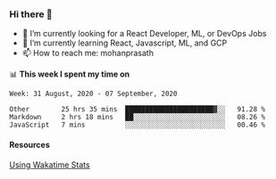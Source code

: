 ### Hi there 👋

- 🔭 I’m currently looking for a React Developer, ML, or DevOps Jobs
- 🌱 I’m currently learning React, Javascript, ML, and GCP
- 📫 How to reach me: mohanprasath

📊 **This week I spent my time on**
<!--START_SECTION:waka-->
```text
Week: 31 August, 2020 - 07 September, 2020

Other        25 hrs 35 mins  ██████████████████████▓░░   91.28 % 
Markdown     2 hrs 18 mins   ██░░░░░░░░░░░░░░░░░░░░░░░   08.26 % 
JavaScript   7 mins          ░░░░░░░░░░░░░░░░░░░░░░░░░   00.46 % 
```
<!--END_SECTION:waka-->

#### Resources
[Using Wakatime Stats](https://github.com/marketplace/actions/waka-readme)
